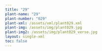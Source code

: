 ```yaml
---
title: "29"
plant-name: "29"
plant-number: "029"
plant-xml: /assets/xml/plant029.xml
plant-img: /assets/img/plant029.jpg
plant-img2: /assets/img/plant029_verso.jpg
layout: single-xml
toc: false
---
```

